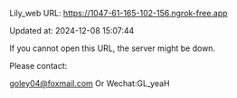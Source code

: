 Lily_web URL: https://1047-61-165-102-156.ngrok-free.app

Updated at: 2024-12-08 15:07:44

If you cannot open this URL, the server might be down.

Please contact: 

goley04@foxmail.com Or Wechat:GL_yeaH